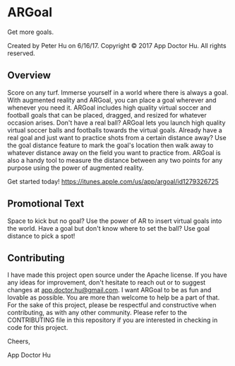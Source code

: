 # ARGoal

Get more goals.

Created by Peter Hu on 6/16/17.
Copyright © 2017 App Doctor Hu. All rights reserved.

## Overview

Score on any turf. Immerse yourself in a world where there is always a goal. 
With augmented reality and ARGoal, you can place a goal wherever and whenever you need it. 
ARGoal includes high quality virtual soccer and football goals that can be placed, dragged, and resized for whatever occasion arises. 
Don't have a real ball? 
ARGoal lets you launch high quality virtual soccer balls and footballs towards the virtual goals. 
Already have a real goal and just want to practice shots from a certain distance away? 
Use the goal distance feature to mark the goal's location then walk away to whatever distance away on the field you want to practice from. 
ARGoal is also a handy tool to measure the distance between any two points for any purpose using the power of augmented reality.

Get started today! https://itunes.apple.com/us/app/argoal/id1279326725

## Promotional Text

Space to kick but no goal? Use the power of AR to insert virtual goals into the world. 
Have a goal but don't know where to set the ball? Use goal distance to pick a spot!

## Contributing

I have made this project open source under the Apache license. 
If you have any ideas for improvement, don't hesitate to reach out or to suggest changes at app.doctor.hu@gmail.com. 
I want ARGoal to be as fun and lovable as possible. You are more than welcome to help be a part of that.
For the sake of this project, please be respectful and constructive when contributing, as with any other community.
Please refer to the CONTRIBUTING file in this repository if you are interested in checking in code for this project.


Cheers,

App Doctor Hu
